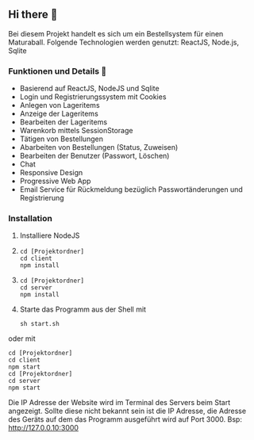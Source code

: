 ## Hi there 👋

Bei diesem Projekt handelt es sich um ein Bestellsystem für einen Maturaball.
Folgende Technologien werden genutzt: ReactJS, Node.js, Sqlite

### Funktionen und Details 🏅

- Basierend auf ReactJS, NodeJS und Sqlite
- Login und Registrierungssystem mit Cookies
- Anlegen von Lageritems
- Anzeige der Lageritems
- Bearbeiten der Lageritems
- Warenkorb mittels SessionStorage
- Tätigen von Bestellungen
- Abarbeiten von Bestellungen (Status, Zuweisen)
- Bearbeiten der Benutzer (Passwort, Löschen)
- Chat
- Responsive Design
- Progressive Web App
- Email Service für Rückmeldung bezüglich Passwortänderungen und Registrierung

### Installation

1) Installiere NodeJS
2)
    ```
    cd [Projektordner]
    cd client
    npm install
    ```

3)
    ```
    cd [Projektordner]
    cd server
    npm install
    ```

4) Starte das Programm aus der Shell mit
    ```
    sh start.sh
    ``` 
oder mit

```
cd [Projektordner]
cd client
npm start
cd [Projektordner]
cd server
npm start
```
    
Die IP Adresse der Website wird im Terminal des Servers beim Start angezeigt.
Sollte diese nicht bekannt sein ist die IP Adresse, die Adresse des Geräts auf dem das Programm ausgeführt wird auf Port 3000.
Bsp: http://127.0.0.10:3000

